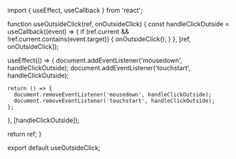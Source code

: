 import { useEffect, useCallback } from 'react';

function useOutsideClick(ref, onOutsideClick) {
  const handleClickOutside = useCallback((event) => {
    if (ref.current && !ref.current.contains(event.target)) {
      onOutsideClick();
    }
  }, [ref, onOutsideClick]);

  useEffect(() => {
    document.addEventListener('mousedown', handleClickOutside);
    document.addEventListener('touchstart', handleClickOutside);

    return () => {
      document.removeEventListener('mousedown', handleClickOutside);
      document.removeEventListener('touchstart', handleClickOutside);
    };
  }, [handleClickOutside]);

  return ref;
}

export default useOutsideClick;

